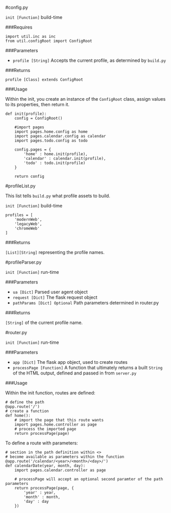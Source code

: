 #config.py

`init [Function]` build-time

###Requires

	import util.inc as inc
	from util.configRoot import ConfigRoot

###Parameters

- `profile [String]` Accepts the current profile, as determined by `build.py`

###Returns

`profile [Class] extends ConfigRoot`

###Usage

Within the init, you create an instance of the `ConfigRoot` class, assign values to its properties, then return it.

	def init(profile):
		config = ConfigRoot()
	
		#import pages
		import pages.home.config as home
		import pages.calendar.config as calendar
		import pages.todo.config as todo
		
		config.pages = {
			'home' : home.init(profile),
			'calendar' : calendar.init(profile),
			'todo' : todo.init(profile)	
		}
		
		return config

#profileList.py

This list tells `build.py` what profile assets to build. 

`init [Function]` build-time

	profiles = [
		'modernWeb',
		'legacyWeb',
		'chromeWeb'
	]

###Returns

`[List][String]` representing the profile names.

#profileParser.py

`init [Function]` run-time

###Parameters

- `ua [Dict]` Parsed user agent object 
- `request [Dict]` The flask request object 
- `pathParams [Dict] Optional` Path parameters determined in router.py

###Returns

`[String]` of the current profile name.

#router.py

`init [Function]` run-time

###Parameters

- `app [Dict]` The flask app object, used to create routes
- `processPage [Function]` A function that ultimately returns a built `String` of the HTML output, defined and passed in from `server.py`

###Usage

Within the init function, routes are defined:
	
	# define the path
	@app.route('/') 
	# create a function
	def home():
		# import the page that this route wants
		import pages.home.controller as page
		# process the imported page
		return processPage(page)

To define a route with parameters:
	
	# section in the path definition within <> 
	# become available as parameters within the function
	@app.route('/calendar/<year>/<month>/<day>/')
	def calendarDate(year, month, day):
		import pages.calendar.controller as page
		
		# processPage will accept an optional second paramter of the path parameters
		return processPage(page, {
			'year' : year,
			'month' : month,
			'day' : day
		})
	
